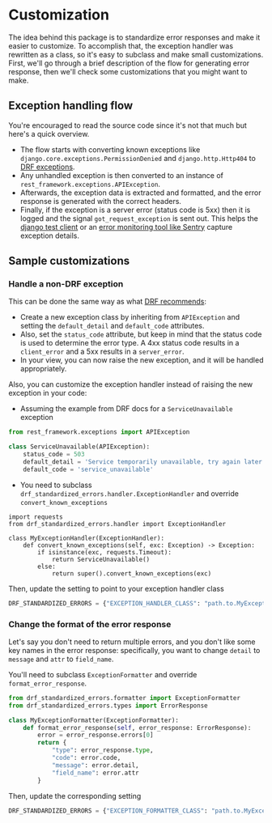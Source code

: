# Customization

The idea behind this package is to standardize error responses and make it easier to customize. To accomplish that,
the exception handler was rewritten as a class, so it's easy to subclass and make small customizations. First, we'll
go through a brief description of the flow for generating error response, then we'll check some customizations that
you might want to make.

## Exception handling flow

You're encouraged to read the source code since it's not that much but here's a quick overview.

- The flow starts with converting known exceptions like `django.core.exceptions.PermissionDenied` and 
`django.http.Http404` to [DRF exceptions](https://www.django-rest-framework.org/api-guide/exceptions/#api-reference).
- Any unhandled exception is then converted to an instance of `rest_framework.exceptions.APIException`.
- Afterwards, the exception data is extracted and formatted, and the error response is generated with
the correct headers.
- Finally, if the exception is a server error (status code is 5xx) then it is logged and the signal
`got_request_exception` is sent out. This helps the
[django test client](https://github.com/django/django/blob/1b3c0d3b54d4ff5f75af57d3130180b1d22468e9/django/test/client.py#L712)
or an [error monitoring tool like Sentry](https://github.com/getsentry/sentry-python/blob/d880f47add3876d5cedefb4178a1dcd4d85b5d1b/sentry_sdk/integrations/django/__init__.py#L138)
capture exception details.


## Sample customizations

### Handle a non-DRF exception

This can be done the same way as what [DRF recommends](https://www.django-rest-framework.org/api-guide/exceptions/#apiexception):
- Create a new exception class by inheriting from `APIException` and setting the `default_detail` and `default_code`
attributes.
- Also, set the `status_code` attribute, but keep in mind that the status code is used to determine the error type.
A 4xx status code results in a `client_error` and a 5xx results in a `server_error`.
- In your view, you can now raise the new exception, and it will be handled appropriately.

Also, you can customize the exception handler instead of raising the new exception in your code:
- Assuming the example from DRF docs for a `ServiceUnavailable` exception
```python
from rest_framework.exceptions import APIException

class ServiceUnavailable(APIException):
    status_code = 503
    default_detail = 'Service temporarily unavailable, try again later.'
    default_code = 'service_unavailable'
```
- You need to subclass `drf_standardized_errors.handler.ExceptionHandler` and override `convert_known_exceptions`
```
import requests
from drf_standardized_errors.handler import ExceptionHandler

class MyExceptionHandler(ExceptionHandler):
    def convert_known_exceptions(self, exc: Exception) -> Exception:
        if isinstance(exc, requests.Timeout):
            return ServiceUnavailable()
        else:
            return super().convert_known_exceptions(exc)
```
Then, update the setting to point to your exception handler class
```python
DRF_STANDARDIZED_ERRORS = {"EXCEPTION_HANDLER_CLASS": "path.to.MyExceptionHandler"}
```

### Change the format of the error response

Let's say you don't need to return multiple errors, and you don't like some key names in the error response: specifically,
you want to change `detail` to `message` and `attr` to `field_name`.

You'll need to subclass `ExceptionFormatter` and override `format_error_response`.
```python
from drf_standardized_errors.formatter import ExceptionFormatter
from drf_standardized_errors.types import ErrorResponse

class MyExceptionFormatter(ExceptionFormatter):
    def format_error_response(self, error_response: ErrorResponse):
        error = error_response.errors[0]
        return {
            "type": error_response.type,
            "code": error.code,
            "message": error.detail,
            "field_name": error.attr
        }
```
Then, update the corresponding setting
```python
DRF_STANDARDIZED_ERRORS = {"EXCEPTION_FORMATTER_CLASS": "path.to.MyExceptionFormatter"}
```
